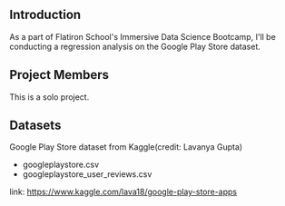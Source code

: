 ## Introduction
As a part of Flatiron School's Immersive Data Science Bootcamp, I'll be conducting a regression analysis on the Google Play Store dataset.

## Project Members
This is a solo project.

## Datasets
Google Play Store dataset from Kaggle(credit: Lavanya Gupta)
- googleplaystore.csv
- googleplaystore_user_reviews.csv

link: https://www.kaggle.com/lava18/google-play-store-apps
